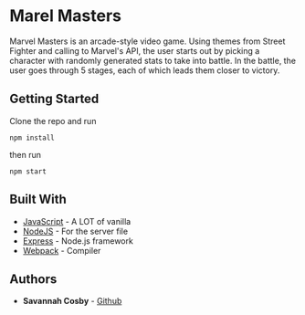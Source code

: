 # Marel Masters

Marvel Masters is an arcade-style video game. Using themes from Street Fighter and calling to Marvel's API, the user starts out by picking a character with randomly generated stats to take into battle. In the battle, the user goes through 5 stages, each of which leads them closer to victory. 

## Getting Started

Clone the repo and run 
```
npm install 
```
then run

```
npm start
```

## Built With

* [JavaScript](https://www.javascript.com/) - A LOT of vanilla
* [NodeJS](https://nodejs.org/en/) - For the server file
* [Express](https://expressjs.com/) - Node.js framework
* [Webpack](https://webpack.js.org/) - Compiler


## Authors

* **Savannah Cosby** - [Github](https://github.com/savvmae)


